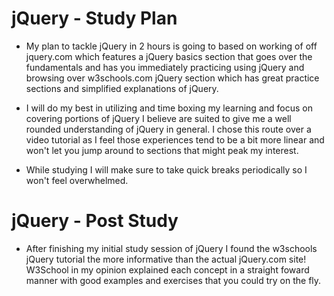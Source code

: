 # jQuery - Study Plan

  * My plan to tackle jQuery in 2 hours is going to based on working of off jquery.com which features a jQuery basics section that goes over the fundamentals and has you immediately practicing using jQuery and browsing over w3schools.com jQuery section which has great practice sections and simplified explanations of jQuery.

  * I will do my best in utilizing and time boxing my learning and focus on covering portions of jQuery I believe are suited to give me a well rounded understanding of jQuery in general. I chose this route over a video tutorial as I feel those experiences tend to be a bit more linear and won't let you jump around to sections that might peak my interest.

  * While studying I will make sure to take quick breaks periodically so I won't feel overwhelmed.


# jQuery - Post Study

  * After finishing my initial study session of jQuery I found the w3schools jQuery tutorial the more informative than the actual jQuery.com site! W3School in my opinion explained each concept in a straight foward manner with good examples and exercises that you could try on the fly.
